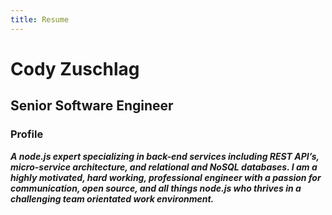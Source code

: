 ```yaml
---
title: Resume
---
```

<div class="well">
  <h1>Cody Zuschlag</h1>
  <h2>Senior Software Engineer</h2>
</div>

<h3>Profile</h3>
<p><em><strong>
A node.js expert specializing in back-end services including REST API’s, micro-service architecture, and
relational and NoSQL databases. I am a highly motivated, hard working, professional engineer with a passion
for communication, open source, and all things node.js who thrives in a challenging team orientated work
environment.
</stron></em></p>
